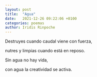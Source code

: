 ```yaml
---
layout: post
title:  "Agua"
date:   2021-12-26 09:22:06 +0100
categories: poemas
author: Iridis Rinpoche
---
```


Destruyes cuando caudal viene con fuerza,

nutres y limpias cuando está en reposo.

Sin agua no hay vida,

con agua la creatividad se activa.

